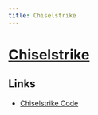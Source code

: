 ```yaml
---
title: Chiselstrike
---
```


# [Chiselstrike](https://chiselstrike.com/)

## Links

- [Chiselstrike Code](https://github.com/chiselstrike/chiselstrike)
